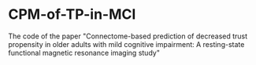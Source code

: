 # CPM-of-TP-in-MCI
The code of the paper "Connectome-based prediction of decreased trust propensity in older adults with mild cognitive impairment: A resting-state functional magnetic resonance imaging study"
